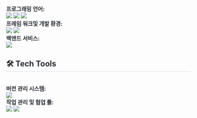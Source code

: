 <div style="margin: ; text-align: left;" "text-align: left;"> 
          <div style="font-weight: 700; font-size: 15px; text-align: left; color: #282d33;"> 프로그래밍 언어:</div> 
          <img src="https://img.shields.io/badge/C-A8B9CC?style=flat-square&logo=C&logoColor=white">
          <img src="https://img.shields.io/badge/C++-00599C?style=flat-square&logo=C%2B%2B&logoColor=white">
          <img src="https://img.shields.io/badge/Java-007396?style=flat-square&logo=Java&logoColor=white">
          <div style="font-weight: 700; font-size: 15px; text-align: left; color: #282d33;"> 프레임 워크및 개발 환경:</div> 
          <img src="https://img.shields.io/badge/Android-3DDC84?style=flat-square&logo=Android&logoColor=white">
          <img src="https://img.shields.io/badge/Flutter-02569B?style=flat-square&logo=Flutter&logoColor=white">
          <div style="font-weight: 700; font-size: 15px; text-align: left; color: #282d33;"> 백엔드 서비스:</div> 
          <img src="https://img.shields.io/badge/Firebase-FFCA28?style=flat-square&logo=Firebase&logoColor=white">
          </div>
    <h2 style="border-bottom: 1px solid #d8dee4; color: #282d33;"> 🛠️ Tech Tools </h2> <br> 
          <div style="font-weight: 700; font-size: 15px; text-align: left; color: #282d33;"> 버전 관리 시스템:</div> 
          <img src="https://img.shields.io/badge/Git-F05032?style=flat-square&logo=Git&logoColor=white">
          <div style="font-weight: 700; font-size: 15px; text-align: left; color: #282d33;"> 작업 관리 및 협업 툴:</div> 
          <img src="https://img.shields.io/badge/Github-181717?style=flat-square&logo=Github&logoColor=white">
          <img src="https://img.shields.io/badge/Notion-000000?style=flat-square&logo=Notion&logoColor=white">
    </div>

